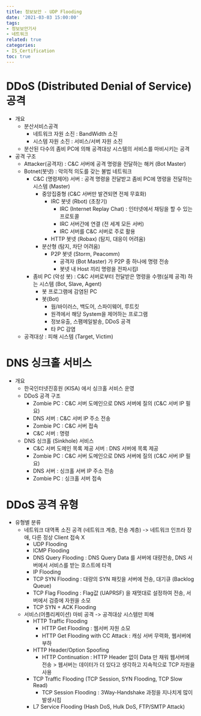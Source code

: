 ```yaml
---
title: 정보보안 - UDP Flooding
date: '2021-03-03 15:00:00'
tags:
- 정보보안기사
- 네트워크
related: true
categories:
- IS_Certification
toc: true
---
```


# DDoS (Distributed Denial of Service) 공격
- 개요
    + 분산서비스공격
        * 네트워크 자원 소진 : BandWidth 소진
        * 시스템 자원 소진 : 서비스/서버 자원 소진
    + 분산된 다수의 좀비 PC에 의해 공격대상 시스템의 서비스를 마비시키는 공격
- 공격 구조
    + Attacker(공격자) : C&C 서버에 공격 명령을 전달하는 해커 (Bot Master)
    + Botnet(봇넷) : 악의적 의도를 갖는 불법 네트워크
        * C&C (명령제어) 서버 : 공격 명령을 전달받고 좀비 PC에 명령을 전달하는 시스템 (Master)
            - 중앙집중형 (C&C 서버만 발견되면 전체 무효화)
                + IRC 봇넷 (Rbot) (초창기)
                    * IRC (Internet Replay Chat) : 인터넷에서 채팅을 할 수 있는 프로토콜
                    * IRC 서버간에 연결 (전 세계 모든 서버)
                    * IRC 서버를 C&C 서버로 주로 활용
                + HTTP 봇넷 (Robax) (탐지, 대응이 어려움)
            - 분산형 (탐지, 차단 어려움)
                + P2P 봇넷 (Storm, Peacomm)
                    * 공격자 (Bot Master) 가 P2P 중 하나에 명령 전송
                    * 봇넷 내 Host 끼리 명령을 전파시킴l
        * 좀비 PC (악성 봇) : C&C 서버로부터 전달받은 명령을 수행(실제 공격) 하는 시스템 (Bot, Slave, Agent)
            - 봇 프로그램에 감염된 PC
            - 봇(Bot)
                + 웜/바이러스, 백도어, 스파이웨어, 루트킷
                + 원격에서 해당 System을 제어하는 프로그램
                + 정보유출, 스팸메일발송, DDoS 공격
                + 타 PC 감염
    + 공격대상 : 피해 시스템 (Target, Victim)

# DNS 싱크홀 서비스
- 개요
    + 한국인터넷진흥원 (KISA) 에서 싱크홀 서비스 운영
    + DDoS 공격 구조
        * Zombie PC : C&C 서버 도메인으로 DNS 서버에 질의 (C&C 서버 IP 필요)
        * DNS 서버 : C&C 서버 IP 주소 전송
        * Zombie PC : C&C 서버 접속
        * C&C 서버 : 명령
    + DNS 싱크홀 (Sinkhole) 서비스
        * C&C 서버 도메인 목록 제공 서버 : DNS 서버에 목록 제공
        * Zombie PC : C&C 서버 도메인으로 DNS 서버에 질의 (C&C 서버 IP 필요)
        * DNS 서버 : 싱크홀 서버 IP 주소 전송
        * Zombie PC : 싱크홀 서버 접속

# DDoS 공격 유형
- 유형별 분류
    + 네트워크 대역폭 소진 공격 (네트워크 계층, 전송 계층) -> 네트워크 인프라 장애, 다른 정상 Client 접속 X
        * UDP Flooding
        * ICMP Flooding 
        * DNS Query Flooding : DNS Query Data 를 서버에 대량전송, DNS 서버에서 서비스를 받는 호스트에 타격
        * IP Flooding
        * TCP SYN Flooding : 대량의 SYN 패킷을 서버에 전송, 대기큐 (Backlog Queue)
        * TCP Flag Flooding : Flag값 (UAPRSF) 을 재멋대로 설정하여 전송, 서버에서 검증에 자원을 소모
        * TCP SYN + ACK Flooding
    + 서비스(어플리케이션) 마비 공격 -> 공격대상 시스템만 피해
        * HTTP Traffic Flooding
            - HTTP Get Flooding : 웹서버 자원 소모
            - HTTP Get Flooding with CC Attack : 캐싱 서버 무력화, 웹서버에 부하
        * HTTP Header/Option Spoofing
            - HTTP Continuation : HTTP Header 없이 Data 만 채워 웹서버에 전송 > 웹서버는 데이터가 더 있다고 생각하고 지속적으로 TCP 자원을 사용
        * TCP Traffic Flooding (TCP Session, SYN Flooding, TCP Slow Read)
            - TCP Session Flooding : 3Way-Handshake 과정을 지나치게 많이 발생시킴 
        * L7 Service Flooding (Hash DoS, Hulk DoS, FTP/SMTP Attack)